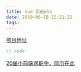 ```yaml
---
title: Vue 实战ele
date: 2019-06-18 15:21:22
tags:
---
```

[项目地址]()
```js
// code 
```
[20届小前端求职中，简历在此]()

